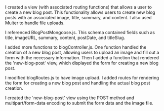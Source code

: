 <!--- Write a description of the functionality you implemented for question 9 here.  No special formatting is required; however, if desired you can use the basic markdown syntax (https://www.markdownguide.org/cheat-sheet/) and view the result by right-clicking the file and selecting 'Open Preview'. -->

I created a view (with associated routing functions) that allows a user to create a new blog post.  This functionality allows users to create new blog posts with an associated image, title, summary, and content. I also used Multer to handle file uploads.

I referenced BlogPostMongoose.js. This schema contained fields such as title, imageURL, summary, content, postDate, and titleSlug. 

I added more functions to blogController.js. One function handled the creation of a new blog post, allowing users to upload an image and fill out a form with the necessary information. Then I added a function that rendered the 'new-blog-post' view, which displayed the form for creating a new blog post.

I modified blogRoutes.js to have image upload. I added routes for rendering the form for creating a new blog post and handling the actual blog post creation.

I created the 'new-blog-post' view using the POST method and multipart/form-data encoding to submit the form data and the image file.
